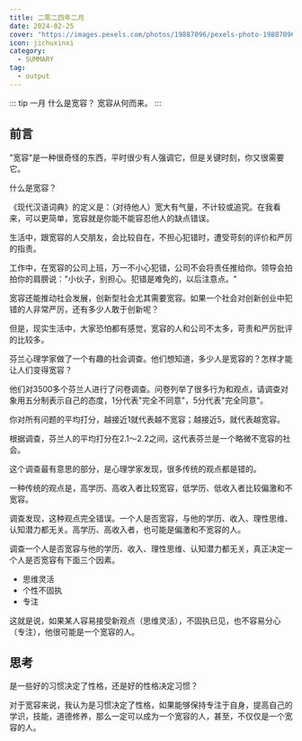 ```yaml
---
title: 二零二四年二月
date: 2024-02-25
cover: "https://images.pexels.com/photos/19887096/pexels-photo-19887096.jpeg?auto=compress&cs=tinysrgb&w=1260&h=750&dpr=1"
icon: jichuxinxi
category:
  - SUMMARY
tag:
  - output
---
```


::: tip 一月
什么是宽容？ 宽容从何而来。
:::

## 前言
"宽容"是一种很奇怪的东西，平时很少有人强调它，但是关键时刻，你又很需要它。

什么是宽容？

《现代汉语词典》的定义是：（对待他人）宽大有气量，不计较或追究。在我看来，可以更简单，宽容就是你能不能容忍他人的缺点错误。

生活中，跟宽容的人交朋友，会比较自在，不担心犯错时，遭受苛刻的评价和严厉的指责。

工作中，在宽容的公司上班，万一不小心犯错，公司不会将责任推给你。领导会拍拍你的肩膀说："小伙子，别担心。犯错是难免的，以后注意点。"

宽容还能推动社会发展，创新型社会尤其需要宽容。如果一个社会对创新创业中犯错的人非常严厉，还有多少人敢于创新呢？

但是，现实生活中，大家恐怕都有感觉，宽容的人和公司不太多，苛责和严厉批评的比较多。

芬兰心理学家做了一个有趣的社会调查。他们想知道，多少人是宽容的？怎样才能让人们变得宽容？

他们对3500多个芬兰人进行了问卷调查。问卷列举了很多行为和观点，请调查对象用五分制表示自己的态度，1分代表"完全不同意"，5分代表"完全同意"。

你对所有问题的平均打分，越接近1就代表越不宽容；越接近5，就代表越宽容。

根据调查，芬兰人的平均打分在2.1～2.2之间，这代表芬兰是一个略微不宽容的社会。

这个调查最有意思的部分，是心理学家发现，很多传统的观点都是错的。

一种传统的观点是，高学历、高收入者比较宽容，低学历、低收入者比较偏激和不宽容。

调查发现，这种观点完全错误。一个人是否宽容，与他的学历、收入、理性思维、认知潜力都无关。高学历、高收入者，也可能是偏激和不宽容的人。

调查一个人是否宽容与他的学历、收入、理性思维、认知潜力都无关，真正决定一个人是否宽容有下面三个因素。

- 思维灵活
- 个性不固执
- 专注

这就是说，如果某人容易接受新观点（思维灵活），不固执已见，也不容易分心（专注），他很可能是一个宽容的人。

## 思考

是一些好的习惯决定了性格，还是好的性格决定习惯？

对于宽容来说，我认为是习惯决定了性格，如果能够保持专注于自身，提高自己的学识，技能，道德修养，那么一定可以成为一个宽容的人，甚至，不仅仅是一个宽容的人。